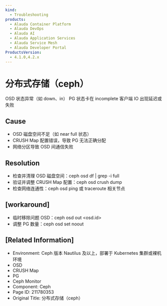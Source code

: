 ```yaml
---
kind:
  - Troubleshooting
products:
  - Alauda Container Platform
  - Alauda DevOps
  - Alauda AI
  - Alauda Application Services
  - Alauda Service Mesh
  - Alauda Developer Portal
ProductsVersion:
  - 4.1.0,4.2.x
---
```

<!-- A type of document that involves encountering a fault, diagnosing it, performing root cause analysis, and providing solutions. -->

# 分布式存储（ceph）

OSD 状态异常（如 down、in） PG 状态卡在 incomplete 客户端 IO 出现延迟或失败

## Cause
- OSD 磁盘空间不足（如 near full 状态）
- CRUSH Map 配置错误，导致 PG 无法正确分配
- 网络分区导致 OSD 间通信失败

## Resolution
- 检查并清理 OSD 磁盘空间：ceph osd df | grep -i full
- 验证并调整 CRUSH Map 配置：ceph osd crush dump
- 检查网络连通性：ceph osd ping 或 traceroute 相关节点

## [workaround]
- 临时移除问题 OSD：ceph osd out <osd.id>
- 调整 PG 数量：ceph osd set noout

## [Related Information]
- Environment: Ceph 版本 Nautilus 及以上，部署于 Kubernetes 集群或裸机环境
- OSD
- CRUSH Map
- PG
- Ceph Monitor
- Component: Ceph
- Page ID: 211780353
- Original Title: 分布式存储（ceph）
